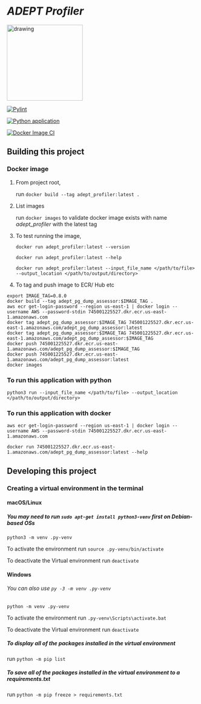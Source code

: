 # <i>ADEPT Profiler</i>

<img src="https://static.wixstatic.com/media/95af51_ae2122aebc944721a96afd10f3ccfe0c~mv2.png/v1/fill/w_329,h_45,al_c,q_85,usm_0.66_1.00_0.01,enc_auto/95af51_ae2122aebc944721a96afd10f3ccfe0c~mv2.png" alt="drawing" width="200"/><a name="top-">

<p align="center">

[![Pylint](https://github.com/eon-collective/data_mart_dumper/actions/workflows/pylint.yml/badge.svg?branch=main)](https://github.com/eon-collective/data_mart_dumper/actions/workflows/pylint.yml)

</p>

<p align="center">

[![Python application](https://github.com/eon-collective/data_mart_dumper/actions/workflows/python-app.yml/badge.svg?branch=main)](https://github.com/eon-collective/data_mart_dumper/actions/workflows/python-app.yml)

</p>

<p align="center">

[![Docker Image CI](https://github.com/eon-collective/data_mart_dumper/actions/workflows/docker-image.yml/badge.svg?branch=main)](https://github.com/eon-collective/data_mart_dumper/actions/workflows/docker-image.yml)

</p>

## Building this project
### Docker image
1. From project root,
   
   run `docker build --tag adept_profiler:latest .`

2. List images

    run `docker images` to validate docker image exists with name <i>adept_profiler</i> with the latest tag

3. To test running the image, 

    `docker run adept_profiler:latest --version`

    `docker run adept_profiler:latest --help`

    `docker run adept_profiler:latest --input_file_name </path/to/file> --output_location </path/to/output/directory>`


4. To tag and push image to ECR/ Hub etc

```
export IMAGE_TAG=0.8.0
docker build --tag adept_pg_dump_assessor:$IMAGE_TAG .
aws ecr get-login-password --region us-east-1 | docker login --username AWS --password-stdin 745001225527.dkr.ecr.us-east-1.amazonaws.com
docker tag adept_pg_dump_assessor:$IMAGE_TAG 745001225527.dkr.ecr.us-east-1.amazonaws.com/adept_pg_dump_assessor:latest
docker tag adept_pg_dump_assessor:$IMAGE_TAG 745001225527.dkr.ecr.us-east-1.amazonaws.com/adept_pg_dump_assessor:$IMAGE_TAG
docker push 745001225527.dkr.ecr.us-east-1.amazonaws.com/adept_pg_dump_assessor:$IMAGE_TAG
docker push 745001225527.dkr.ecr.us-east-1.amazonaws.com/adept_pg_dump_assessor:latest
docker images
```
### To run this application with python

```
python3 run --input_file_name </path/to/file> --output_location </path/to/output/directory>
```

### To run this application with docker

```
aws ecr get-login-password --region us-east-1 | docker login --username AWS --password-stdin 745001225527.dkr.ecr.us-east-1.amazonaws.com

docker run 745001225527.dkr.ecr.us-east-1.amazonaws.com/adept_pg_dump_assessor:latest --help
```

## Developing this project
### Creating a virtual environment in the terminal 
#### macOS/Linux
##### You may need to run `sudo apt-get install python3-venv` first on Debian-based OSs
`python3 -m venv .py-venv`

To activate the environment run
`source .py-venv/bin/activate`

To deactivate the Virtual environment
run `deactivate`

#### Windows
###### You can also use `py -3 -m venv .py-venv`
`python -m venv .py-venv`

To activate the environment run
`.py-venv\Scripts\activate.bat`

To deactivate the Virtual environment
run `deactivate`


##### To display all of the packages installed in the virtual environment
run `python -m pip list`

##### To save all of the packages installed in the virtual environment to a <i>requirements.txt</i>
run `python -m pip freeze > requirements.txt`
